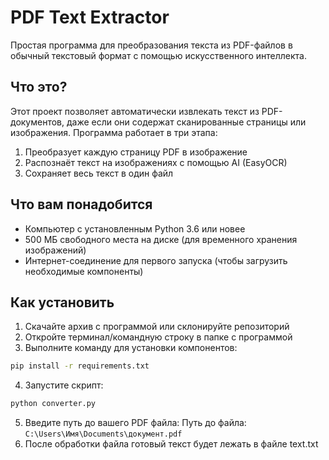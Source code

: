 # PDF Text Extractor

Простая программа для преобразования текста из PDF-файлов в обычный текстовый формат с помощью искусственного интеллекта.

## Что это?

Этот проект позволяет автоматически извлекать текст из PDF-документов, даже если они содержат сканированные страницы или изображения. Программа работает в три этапа:
1. Преобразует каждую страницу PDF в изображение
2. Распознаёт текст на изображениях с помощью AI (EasyOCR)
3. Сохраняет весь текст в один файл

## Что вам понадобится

- Компьютер с установленным Python 3.6 или новее
- 500 МБ свободного места на диске (для временного хранения изображений)
- Интернет-соединение для первого запуска (чтобы загрузить необходимые компоненты)

## Как установить

1. Скачайте архив с программой или склонируйте репозиторий
2. Откройте терминал/командную строку в папке с программой
3. Выполните команду для установки компонентов:
```bash
pip install -r requirements.txt
```
4. Запустите скрипт:
```bash
python converter.py
```
5. Введите путь до вашего PDF файла:
Путь до файла: ```C:\Users\Имя\Documents\документ.pdf```
6. После обработки файла готовый текст будет лежать в файле text.txt
